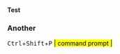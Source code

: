 
#### Test <br> 
### Another <br>
<kbd>Ctrl</kbd>+<kbd>Shift</kbd>+<kbd>P</kbd> <mark>| command prompt |</mark>
